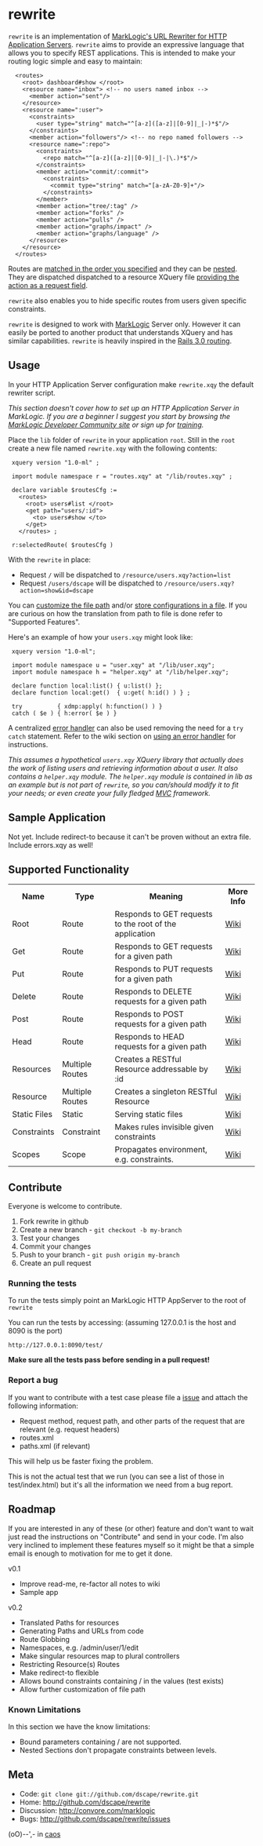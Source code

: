 # rewrite
`rewrite` is an implementation of [MarkLogic's URL Rewriter for HTTP Application Servers][11]. `rewrite` aims to provide an expressive language that allows you to specify REST applications. This is intended to make your routing logic simple and easy to maintain:

      <routes>
        <root> dashboard#show </root> 
        <resource name="inbox"> <!-- no users named inbox --> 
          <member action="sent"/> 
        </resource> 
        <resource name=":user"> 
          <constraints>  
            <user type="string" match="^[a-z]([a-z]|[0-9]|_|-)*$"/> 
          </constraints> 
          <member action="followers"/> <!-- no repo named followers --> 
          <resource name=":repo"> 
            <constraints>  
              <repo match="^[a-z]([a-z]|[0-9]|_|-|\.)*$"/> 
            </constraints> 
            <member action="commit/:commit"> 
              <constraints>  
                <commit type="string" match="[a-zA-Z0-9]+"/> 
              </constraints> 
            </member> 
            <member action="tree/:tag" /> 
            <member action="forks" /> 
            <member action="pulls" /> 
            <member action="graphs/impact" /> 
            <member action="graphs/language" /> 
          </resource> 
        </resource>
      </routes>

Routes are [matched in the order you specified][17] and they can be [nested][18]. They are dispatched dispatched to a resource XQuery file [providing the action as a request field][26]. 

`rewrite` also enables you to hide specific routes from users given specific constraints.

`rewrite` is designed to work with [MarkLogic][2] Server only. However it can easily be ported to another product that understands XQuery and has similar capabilities. `rewrite` is heavily inspired in the [Rails 3.0 routing][4].

## Usage

In your HTTP Application Server configuration make `rewrite.xqy` the default rewriter script.

*This section doesn't cover how to set up an HTTP Application Server in MarkLogic. If you are a beginner I suggest you start by browsing the [MarkLogic Developer Community site][7] or sign up for [training][8].*

Place the `lib` folder of `rewrite` in your application `root`. Still in the `root`  create a new file named `rewrite.xqy` with the following contents:

     xquery version "1.0-ml" ;
     
     import module namespace r = "routes.xqy" at "/lib/routes.xqy" ;
     
     declare variable $routesCfg := 
       <routes>
         <root> users#list </root>
         <get path="users/:id">
           <to> users#show </to>
         </get>
       </routes> ;
     
     r:selectedRoute( $routesCfg )

With the `rewrite` in place:

* Request `/` will be dispatched to `/resource/users.xqy?action=list`
* Request `/users/dscape`  will be dispatched to `/resource/users.xqy?action=show&id=dscape`

You can [customize the file path][19] and/or  [store configurations in a file][20]. If you are curious on how the translation from path to file is done refer to "Supported Features". 

Here's an example of how your `users.xqy` might look like:

     xquery version "1.0-ml";
     
     import module namespace u = "user.xqy" at "/lib/user.xqy";
     import module namespace h = "helper.xqy" at "/lib/helper.xqy";
     
     declare function local:list() { u:list() };
     declare function local:get()  { u:get( h:id() ) } ;
     
     try          { xdmp:apply( h:function() ) } 
     catch ( $e ) { h:error( $e ) }

A centralized [error handler][14] can also be used removing the need for a `try catch` statement. Refer to the wiki section on [using an error handler][21] for instructions.

*This assumes a hypothetical `users.xqy` XQuery library that actually does the work of listing users and retrieving information about a user. It also contains a `helper.xqy` module. The `helper.xqy` module is contained in lib as an example but is not part of `rewrite`, so you can/should modify it to fit your needs; or even create your fully fledged [MVC][10] framework.*

## Sample Application

Not yet. Include redirect-to because it can't be proven without an extra file. Include errors.xqy as well!

## Supported Functionality

<table>
  <tr>
    <th>Name</th>
    <th>Type</th>
    <th>Meaning</th>
    <th>More Info</th>
  </tr>
  <tr>
    <td>Root</td>
    <td>Route</td>
    <td>Responds to GET requests to the root of the application</td>
    <td>
      <a href="https://github.com/dscape/rewrite/wiki/Simple-Routes">Wiki</a>
    </td>
  </tr>
  <tr>
    <td>Get</td>
    <td>Route</td>
    <td>Responds to GET requests for a given path</td>
    <td>
      <a href="https://github.com/dscape/rewrite/wiki/Simple-Routes">Wiki</a>
    </td>
  </tr>
  <tr>
    <td>Put</td>
    <td>Route</td>
    <td>Responds to PUT requests for a given path</td>
    <td>
      <a href="https://github.com/dscape/rewrite/wiki/Simple-Routes">Wiki</a>
    </td>
  </tr>
  <tr>
    <td>Delete</td>
    <td>Route</td>
    <td>Responds to DELETE requests for a given path</td>
    <td>
      <a href="https://github.com/dscape/rewrite/wiki/Simple-Routes">Wiki</a>
    </td>
  </tr>
  <tr>
    <td>Post</td>
    <td>Route</td>
    <td>Responds to POST requests for a given path</td>
    <td>
      <a href="https://github.com/dscape/rewrite/wiki/Simple-Routes">Wiki</a>
    </td>
  </tr>
  <tr>
    <td>Head</td>
    <td>Route</td>
    <td>Responds to HEAD requests for a given path</td>
    <td>
      <a href="https://github.com/dscape/rewrite/wiki/Simple-Routes">Wiki</a>
    </td>
  </tr>
  <tr>
    <td>Resources</td>
    <td>Multiple Routes</td>
    <td>Creates a RESTful Resource addressable by :id</td>
    <td>
      <a href="https://github.com/dscape/rewrite/wiki/Resources">Wiki</a>
    </td>
  </tr>
  <tr>
    <td>Resource</td>
    <td>Multiple Routes</td>
    <td>Creates a singleton RESTful Resource</td>
    <td>
      <a href="https://github.com/dscape/rewrite/wiki/Resource">Wiki</a>
    </td>
  </tr>
  <tr>
    <td>Static Files</td>
    <td>Static</td>
    <td>Serving static files</td>
    <td>
      <a href="https://github.com/dscape/rewrite/wiki/Static-Files">Wiki</a>
    </td>
  </tr>
  <tr>
    <td>Constraints</td>
    <td>Constraint</td>
    <td>Makes rules invisible given constraints</td>
    <td>
      <a href="https://github.com/dscape/rewrite/wiki/Constraints">Wiki</a>
    </td>
  </tr>
  <tr>
    <td>Scopes</td>
    <td>Scope</td>
    <td>Propagates environment, e.g. constraints.</td>
    <td>
      <a href="https://github.com/dscape/rewrite/wiki/Scopes">Wiki</a>
    </td>
  </tr>
</table>

## Contribute

Everyone is welcome to contribute. 

1. Fork rewrite in github
2. Create a new branch - `git checkout -b my-branch`
3. Test your changes
4. Commit your changes
5. Push to your branch - `git push origin my-branch`
6. Create an pull request

### Running the tests

To run the tests simply point an MarkLogic HTTP AppServer to the root of `rewrite`

You can run the tests by accessing:
(assuming 127.0.0.1 is the host and 8090 is the port)

    http://127.0.0.1:8090/test/

**Make sure all the tests pass before sending in a pull request!**

### Report a bug

If you want to contribute with a test case please file a [issue][1] and attach 
the following information:

* Request method, request path, and other parts of the request that are relevant (e.g. request headers)
* routes.xml
* paths.xml (if relevant)

This will help us be faster fixing the problem.

This is not the actual test that we run (you can see a list of those in test/index.html) but it's all the information we need from a bug report.

## Roadmap

If you are interested in any of these (or other) feature and don't want to wait just read the instructions on "Contribute" and send in your code. I'm also very inclined to implement these features myself so it might be that a simple email is enough to motivation for me to get it done.

v0.1

* Improve read-me, re-factor all notes to wiki
* Sample app

v0.2

* Translated Paths for resources
* Generating Paths and URLs from code
* Route Globbing
* Namespaces, e.g. /admin/user/1/edit
* Make singular resources map to plural controllers
* Restricting Resource(s) Routes
* Make redirect-to flexible
* Allows bound constraints containing / in the values (test exists)
* Allow further customization of file path

### Known Limitations

In this section we have the know limitations:

* Bound parameters containing / are not supported.
* Nested Sections don't propagate constraints between levels.

## Meta

* Code: `git clone git://github.com/dscape/rewrite.git`
* Home: <http://github.com/dscape/rewrite>
* Discussion: <http://convore.com/marklogic>
* Bugs: <http://github.com/dscape/rewrite/issues>

(oO)--',- in [caos][3]

[1]: http://github.com/dscape/rewrite/issues
[2]: http://marklogic.com
[3]: http://caos.di.uminho.pt
[4]: http://edgeguides.rubyonrails.org/routing.html
[5]: http://github.com/dscape/dxc
[6]: https://github.com/dscape/dxc/blob/master/http/http.xqy#L27
[7]: http://developer.marklogic.com
[8]: http://www.marklogic.com/services/training.html
[9]: http://xqzone.marklogic.com/pubs/4.2/apidocs/Ext-7.html#xdmp:document-get
[10]: http://en.wikipedia.org/wiki/Model–View–Controller
[11]: http://docs.marklogic.com/4.2doc/docapp.xqy#display.xqy?fname=http://pubs/4.2doc/xml/dev_guide/appserver-control.xml%2313050
[12]: http://developer.marklogic.com/pubs/4.2/apidocs/AppServerBuiltins.html#xdmp:get-request-field
[13]: http://en.wikipedia.org/wiki/Regular_expression
[14]: http://docs.marklogic.com/4.2doc/docapp.xqy#display.xqy?fname=http://pubs/4.2doc/xml/dev_guide/appserver-control.xml
[15]: http://www.w3.org/Protocols/rfc2616/rfc2616-sec10.html
[16]: http://www.w3.org/TR/xmlschema-2
[17]: https://github.com/dscape/rewrite/wiki/Routes-are-ordered
[18]: https://github.com/dscape/rewrite/wiki/Nested-Routes
[19]: https://github.com/dscape/rewrite/wiki/Customize-File-Path
[20]: https://github.com/dscape/rewrite/wiki/Loading-Configuration-from-Files
[21]: https://github.com/dscape/rewrite/wiki/Using-an-Error-Handler
[22]: https://github.com/dscape/rewrite/wiki/How-Verbs-Work
[23]: https://github.com/dscape/rewrite/wiki/Simple-Routes
[24]: https://github.com/dscape/rewrite/wiki/Resources
[25]: https://github.com/dscape/rewrite/wiki/Resource
[26]: https://github.com/dscape/rewrite/wiki/Mapping-to-Functions
[27]: https://github.com/dscape/rewrite/wiki/Static-Files
[28]: https://github.com/dscape/rewrite/wiki/Constraints
[29]: https://github.com/dscape/rewrite/wiki/Scopes